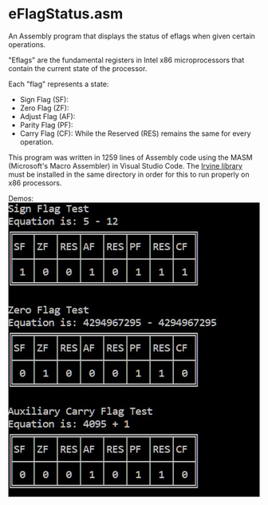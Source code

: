 # eFlagStatus.asm
An Assembly program that displays the status of eflags when given certain operations.

"Eflags" are the fundamental registers in Intel x86 microprocessors that contain the current state of the processor.

Each "flag" represents a state:
- Sign Flag (SF):
- Zero Flag (ZF): 
- Adjust Flag (AF):
- Parity Flag (PF):
- Carry Flag (CF):
While the Reserved (RES) remains the same for every operation.

This program was written in 1259 lines of Assembly code using the MASM (Microsoft's Macro Assembler) in Visual Studio Code. The [Irvine library]( http://asmirvine.com/gettingStartedVS2019/index.htm) must be installed in the same directory in order for this to run properly on x86 processors.

Demos:
![Demo photo](/demo.png)
